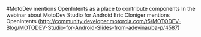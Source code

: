 #MotoDev mentions OpenIntents as a place to contribute components
In the webinar about MotoDev Studio for Android Eric Cloniger mentions OpenIntents (http://community.developer.motorola.com/t5/MOTODEV-Blog/MOTODEV-Studio-for-Android-Slides-from-adevinar/ba-p/4587)
